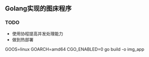 ## Golang实现的图床程序

### TODO
- 使用协程提高并发处理能力
- 做到热部署

GOOS=linux GOARCH=amd64 CGO_ENABLED=0 go build -o img_app